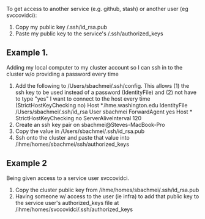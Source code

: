 To get access to another service (e.g. github, stash) or another user (eg svccovidci):
1. Copy my public key /.ssh/id_rsa.pub
2. Paste my public key to the service's /.ssh/authorized_keys

## Example 1.
Adding my local computer to my cluster account so I can ssh in to the cluster w/o providing a password every time
1. Add the following to /Users/sbachmei/.ssh/config. This allows (1) the ssh key to be used instead of a password (IdentityFile) and (2) not have to type "yes" I want to connect to the host every time (StrictHostKeyChecking no)
    Host *.ihme.washington.edu
        IdentityFile /Users/sbachmei/.ssh/id_rsa
        User sbachmei
        ForwardAgent yes
    Host *
        StrictHostKeyChecking no
        ServerAliveInterval 120
2. Create an ssh key pair on sbachmei@Steves-MacBook-Pro
3. Copy the value in /Users/sbachmei/.ssh/id_rsa.pub
4. Ssh onto the cluster and paste that value into /ihme/homes/sbachmei/ssh/authorized_keys

## Example 2
Being given access to a service user svccovidci.
1. Copy the cluster public key from /ihme/homes/sbachmei/.ssh/id_rsa.pub
2. Having someone w/ access to the user (ie infra) to add that public key to the service user's authorized_keys file at /ihme/homes/svccovidci/.ssh/authorized_keys

